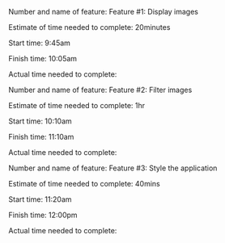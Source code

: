 Number and name of feature: Feature #1: Display images

Estimate of time needed to complete: 20minutes

Start time: 9:45am

Finish time: 10:05am

Actual time needed to complete:



Number and name of feature: Feature #2: Filter images

Estimate of time needed to complete: 1hr

Start time: 10:10am

Finish time: 11:10am

Actual time needed to complete:



Number and name of feature: Feature #3: Style the application

Estimate of time needed to complete: 40mins 

Start time: 11:20am

Finish time: 12:00pm

Actual time needed to complete: